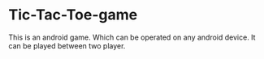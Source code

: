 # Tic-Tac-Toe-game
This is an android game. Which can be operated on any android device. It can be played between two player.
